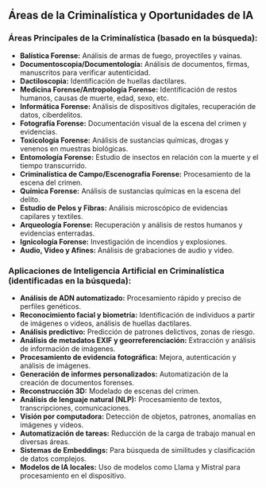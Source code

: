 ## Áreas de la Criminalística y Oportunidades de IA

### Áreas Principales de la Criminalística (basado en la búsqueda):

*   **Balística Forense:** Análisis de armas de fuego, proyectiles y vainas.
*   **Documentoscopia/Documentología:** Análisis de documentos, firmas, manuscritos para verificar autenticidad.
*   **Dactiloscopia:** Identificación de huellas dactilares.
*   **Medicina Forense/Antropología Forense:** Identificación de restos humanos, causas de muerte, edad, sexo, etc.
*   **Informática Forense:** Análisis de dispositivos digitales, recuperación de datos, ciberdelitos.
*   **Fotografía Forense:** Documentación visual de la escena del crimen y evidencias.
*   **Toxicología Forense:** Análisis de sustancias químicas, drogas y venenos en muestras biológicas.
*   **Entomología Forense:** Estudio de insectos en relación con la muerte y el tiempo transcurrido.
*   **Criminalística de Campo/Escenografía Forense:** Procesamiento de la escena del crimen.
*   **Química Forense:** Análisis de sustancias químicas en la escena del delito.
*   **Estudio de Pelos y Fibras:** Análisis microscópico de evidencias capilares y textiles.
*   **Arqueología Forense:** Recuperación y análisis de restos humanos y evidencias enterradas.
*   **Ignicología Forense:** Investigación de incendios y explosiones.
*   **Audio, Video y Afines:** Análisis de grabaciones de audio y video.

### Aplicaciones de Inteligencia Artificial en Criminalística (identificadas en la búsqueda):

*   **Análisis de ADN automatizado:** Procesamiento rápido y preciso de perfiles genéticos.
*   **Reconocimiento facial y biometría:** Identificación de individuos a partir de imágenes o videos, análisis de huellas dactilares.
*   **Análisis predictivo:** Predicción de patrones delictivos, zonas de riesgo.
*   **Análisis de metadatos EXIF y georreferenciación:** Extracción y análisis de información de imágenes.
*   **Procesamiento de evidencia fotográfica:** Mejora, autenticación y análisis de imágenes.
*   **Generación de informes personalizados:** Automatización de la creación de documentos forenses.
*   **Reconstrucción 3D:** Modelado de escenas del crimen.
*   **Análisis de lenguaje natural (NLP):** Procesamiento de textos, transcripciones, comunicaciones.
*   **Visión por computadora:** Detección de objetos, patrones, anomalías en imágenes y videos.
*   **Automatización de tareas:** Reducción de la carga de trabajo manual en diversas áreas.
*   **Sistemas de Embeddings:** Para búsqueda de similitudes y clasificación de datos complejos.
*   **Modelos de IA locales:** Uso de modelos como Llama y Mistral para procesamiento en el dispositivo.

